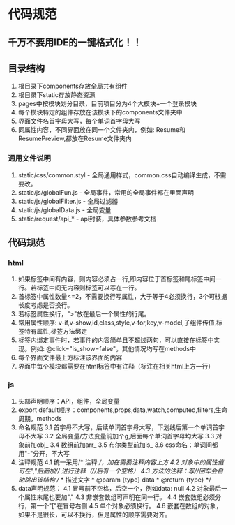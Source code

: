 # 代码规范

## 千万不要用IDE的一键格式化！！

## 目录结构
1. 根目录下components存放全局共有组件
2. 根目录下static存放静态资源
3. pages中按模块划分目录，目前项目分为4个大模块+一个登录模块
4. 每个模块特定的组件存放在该模块下的components文件夹中
5. 界面文件名首字母大写，每个单词首字母大写
6. 同属性内容，不同界面放在同一个文件夹内，例如: Resume和ResumePreview,都放在Resume文件夹内

### 通用文件说明
1. static/css/common.styl - 全局通用样式，common.css自动编译生成，不需要改。
2. static/js/globalFun.js - 全局事件，常用的全局事件都在里面声明
3. static/js/globalFilter.js - 全局过滤器
3. static/js/globalData.js - 全局变量
4. static/request/api_* - api封装，具体参数参考文档

## 代码规范
### html
1. 如果标签中间有内容，则内容必须占一行,即内容位于首标签和尾标签中间一行。若标签中间无内容则标签可以写在一行。
2. 首标签中属性数量<=2，不需要换行写属性，大于等于4必须换行，3个可根据长度考虑是否换行。
3. 若标签属性换行，">"放在最后一个属性的行尾。
4. 常用属性顺序: v-if,v-show,id,class,style,v-for,key,v-model,子组件传值,标签特有属性,标签方法绑定
5. 标签内绑定事件时，若事件的内容简单且不超过两句，可以直接在标签中实现。例如: @click="is_show=false"。其他情况均写在methods中
6. 每个界面文件最上方标注该界面的内容
7. 界面中每个模块都需要在html标签中有注释（标注在相关html上方一行）

### js
1. 头部声明顺序：API，组件，全局变量
2. export default顺序：components,props,data,watch,computed,filters,生命周期，methods
3. 命名规范
	3.1 首字母不大写，后续单词首字母大写，下划线后第一个单词首字母不大写
	3.2 全局变量/方法变量前加个g,后面每个单词首字母均大写
	3.3 对象前加obj_
	3.4 数组前加arr_
	3.5 布尔类型前加is_
	3.6 css命名：单词间都用"-"分开，不大写
4. 注释规范
	4.1 统一采用/* 注释 */，加在需要注释内容上方
	4.2 对象中的属性值可在","后面加// 进行注释（//后有一个空格）
	4.3 方法的注释：写//*回车会自动跳出该结构
		/**
		 * 描述文字
		 * @param {type} data
		 * @return {type}
		 */
4. data声明规范：
	4.1 冒号前不空格，后空一个，例如data: null
	4.2 对象最后一个属性末尾也要加","
	4.3 非嵌套数组可声明在同一行。
	4.4 嵌套数组必须分行，第一个"["在冒号右侧
	4.5 单个对象必须换行。
	4.6 嵌套在数组的对象，如果不是很长，可以不换行，但是属性的顺序需要对齐。
